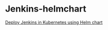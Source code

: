 # Jenkins-helmchart
[Deploy Jenkins in Kubernetes using Helm chart](https://kallakruparaju.medium.com/deploy-jenkins-in-kubernetes-using-helm-chart-6b9c58245c37)

